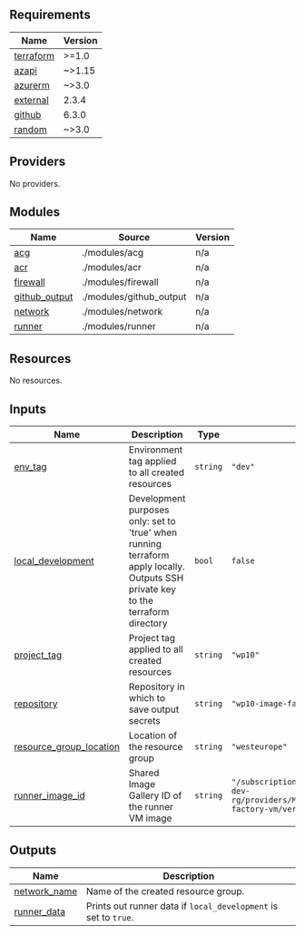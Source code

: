 <!-- BEGIN_TF_DOCS -->
## Requirements

| Name | Version |
|------|---------|
| <a name="requirement_terraform"></a> [terraform](#requirement\_terraform) | >=1.0 |
| <a name="requirement_azapi"></a> [azapi](#requirement\_azapi) | ~>1.15 |
| <a name="requirement_azurerm"></a> [azurerm](#requirement\_azurerm) | ~>3.0 |
| <a name="requirement_external"></a> [external](#requirement\_external) | 2.3.4 |
| <a name="requirement_github"></a> [github](#requirement\_github) | 6.3.0 |
| <a name="requirement_random"></a> [random](#requirement\_random) | ~>3.0 |

## Providers

No providers.

## Modules

| Name | Source | Version |
|------|--------|---------|
| <a name="module_acg"></a> [acg](#module\_acg) | ./modules/acg | n/a |
| <a name="module_acr"></a> [acr](#module\_acr) | ./modules/acr | n/a |
| <a name="module_firewall"></a> [firewall](#module\_firewall) | ./modules/firewall | n/a |
| <a name="module_github_output"></a> [github\_output](#module\_github\_output) | ./modules/github_output | n/a |
| <a name="module_network"></a> [network](#module\_network) | ./modules/network | n/a |
| <a name="module_runner"></a> [runner](#module\_runner) | ./modules/runner | n/a |

## Resources

No resources.

## Inputs

| Name | Description | Type | Default | Required |
|------|-------------|------|---------|:--------:|
| <a name="input_env_tag"></a> [env\_tag](#input\_env\_tag) | Environment tag applied to all created resources | `string` | `"dev"` | no |
| <a name="input_local_development"></a> [local\_development](#input\_local\_development) | Development purposes only: set to 'true' when running terraform apply locally. Outputs SSH private key to the terraform directory | `bool` | `false` | no |
| <a name="input_project_tag"></a> [project\_tag](#input\_project\_tag) | Project tag applied to all created resources | `string` | `"wp10"` | no |
| <a name="input_repository"></a> [repository](#input\_repository) | Repository in which to save output secrets | `string` | `"wp10-image-factory"` | no |
| <a name="input_resource_group_location"></a> [resource\_group\_location](#input\_resource\_group\_location) | Location of the resource group | `string` | `"westeurope"` | no |
| <a name="input_runner_image_id"></a> [runner\_image\_id](#input\_runner\_image\_id) | Shared Image Gallery ID of the runner VM image | `string` | `"/subscriptions/218f1214-da01-4678-8025-4e14a989e315/resourceGroups/wp10-tf-dev-rg/providers/Microsoft.Compute/galleries/wp10ImageFactoryGallery/images/image-factory-vm/versions/1.0.34"` | no |

## Outputs

| Name | Description |
|------|-------------|
| <a name="output_network_name"></a> [network\_name](#output\_network\_name) | Name of the created resource group. |
| <a name="output_runner_data"></a> [runner\_data](#output\_runner\_data) | Prints out runner data if `local_development` is set to `true`. |
<!-- END_TF_DOCS -->